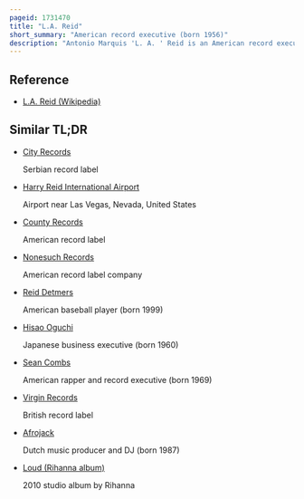```yaml
---
pageid: 1731470
title: "L.A. Reid"
short_summary: "American record executive (born 1956)"
description: "Antonio Marquis 'L. A. ' Reid is an American record executive, A&R representative, and record producer. He has served as the Chairman and Ceo of Epic Records and the Island Def Jam Music Group, as well as the President and Ceo of Arista Records. He co-founded the Record Label Hitco Entertainment in 2017 which was sold to concord in 2022."
---
```


## Reference

- [L.A. Reid (Wikipedia)](https://en.wikipedia.org/?curid=1731470)

## Similar TL;DR

- [City Records](/tldr/en/city-records)

  Serbian record label

- [Harry Reid International Airport](/tldr/en/harry-reid-international-airport)

  Airport near Las Vegas, Nevada, United States

- [County Records](/tldr/en/county-records)

  American record label

- [Nonesuch Records](/tldr/en/nonesuch-records)

  American record label company

- [Reid Detmers](/tldr/en/reid-detmers)

  American baseball player (born 1999)

- [Hisao Oguchi](/tldr/en/hisao-oguchi)

  Japanese business executive (born 1960)

- [Sean Combs](/tldr/en/sean-combs)

  American rapper and record executive (born 1969)

- [Virgin Records](/tldr/en/virgin-records)

  British record label

- [Afrojack](/tldr/en/afrojack)

  Dutch music producer and DJ (born 1987)

- [Loud (Rihanna album)](/tldr/en/loud-rihanna-album)

  2010 studio album by Rihanna
